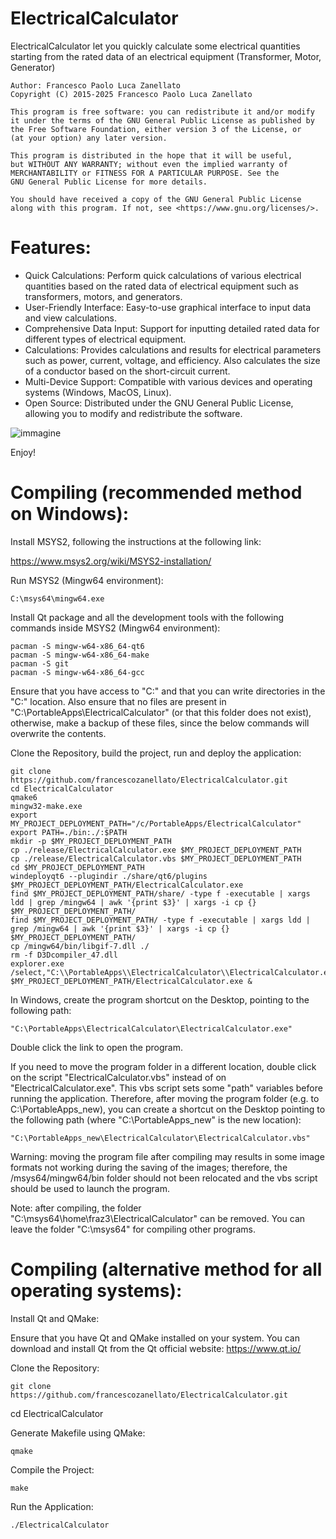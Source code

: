 # ElectricalCalculator
ElectricalCalculator let you quickly calculate some electrical quantities starting from the rated data of an electrical equipment (Transformer, Motor, Generator)

    Author: Francesco Paolo Luca Zanellato
    Copyright (C) 2015-2025 Francesco Paolo Luca Zanellato

    This program is free software: you can redistribute it and/or modify
    it under the terms of the GNU General Public License as published by
    the Free Software Foundation, either version 3 of the License, or
    (at your option) any later version.

    This program is distributed in the hope that it will be useful,
    but WITHOUT ANY WARRANTY; without even the implied warranty of
    MERCHANTABILITY or FITNESS FOR A PARTICULAR PURPOSE. See the
    GNU General Public License for more details.

    You should have received a copy of the GNU General Public License
    along with this program. If not, see <https://www.gnu.org/licenses/>.

# Features:

 * Quick Calculations: Perform quick calculations of various electrical quantities based on the rated data of electrical equipment such as transformers, motors, and generators.
 * User-Friendly Interface: Easy-to-use graphical interface to input data and view calculations.
 * Comprehensive Data Input: Support for inputting detailed rated data for different types of electrical equipment.
 * Calculations: Provides calculations and results for electrical parameters such as power, current, voltage, and efficiency. Also calculates the size of a conductor based on the short-circuit current.
 * Multi-Device Support: Compatible with various devices and operating systems (Windows, MacOS, Linux).
 * Open Source: Distributed under the GNU General Public License, allowing you to modify and redistribute the software.

![immagine](https://github.com/user-attachments/assets/28247cf9-9e29-42d8-b2f5-373b7c6e3a21)

Enjoy!

# Compiling (recommended method on Windows):

Install MSYS2, following the instructions at the following link:

https://www.msys2.org/wiki/MSYS2-installation/

Run MSYS2 (Mingw64 environment):

    C:\msys64\mingw64.exe

Install Qt package and all the development tools with the following commands inside MSYS2 (Mingw64 environment):

    pacman -S mingw-w64-x86_64-qt6
    pacman -S mingw-w64-x86_64-make
    pacman -S git
    pacman -S mingw-w64-x86_64-gcc

Ensure that you have access to "C:\" and that you can write directories in the "C:\" location.
Also ensure that no files are present in "C:\PortableApps\ElectricalCalculator\" (or that this folder does not exist), otherwise, make a backup of these files, since the below commands will overwrite the contents.

Clone the Repository, build the project, run and deploy the application:

    git clone https://github.com/francescozanellato/ElectricalCalculator.git
    cd ElectricalCalculator
    qmake6
    mingw32-make.exe
	export MY_PROJECT_DEPLOYMENT_PATH="/c/PortableApps/ElectricalCalculator"
	export PATH=./bin:./:$PATH
    mkdir -p $MY_PROJECT_DEPLOYMENT_PATH
    cp ./release/ElectricalCalculator.exe $MY_PROJECT_DEPLOYMENT_PATH
    cp ./release/ElectricalCalculator.vbs $MY_PROJECT_DEPLOYMENT_PATH
    cd $MY_PROJECT_DEPLOYMENT_PATH
    windeployqt6 --plugindir ./share/qt6/plugins $MY_PROJECT_DEPLOYMENT_PATH/ElectricalCalculator.exe
    find $MY_PROJECT_DEPLOYMENT_PATH/share/ -type f -executable | xargs ldd | grep /mingw64 | awk '{print $3}' | xargs -i cp {} $MY_PROJECT_DEPLOYMENT_PATH/
    find $MY_PROJECT_DEPLOYMENT_PATH/ -type f -executable | xargs ldd | grep /mingw64 | awk '{print $3}' | xargs -i cp {} $MY_PROJECT_DEPLOYMENT_PATH/
    cp /mingw64/bin/libgif-7.dll ./
    rm -f D3Dcompiler_47.dll
    explorer.exe /select,"C:\\PortableApps\\ElectricalCalculator\\ElectricalCalculator.exe"
    $MY_PROJECT_DEPLOYMENT_PATH/ElectricalCalculator.exe &

In Windows, create the program shortcut on the Desktop, pointing to the following path:

    "C:\PortableApps\ElectricalCalculator\ElectricalCalculator.exe"

Double click the link to open the program.

If you need to move the program folder in a different location, double click on the script "ElectricalCalculator.vbs" instead of on "ElectricalCalculator.exe". This vbs script sets some "path" variables before running the application. Therefore, after moving the program folder (e.g. to C:\PortableApps_new), you can create a shortcut on the Desktop pointing to the following path (where "C:\PortableApps_new" is the new location):

    "C:\PortableApps_new\ElectricalCalculator\ElectricalCalculator.vbs"

Warning: moving the program file after compiling may results in some image formats not working during the saving of the images; therefore, the /msys64/mingw64/bin folder should not been relocated and the vbs script should be used to launch the program.

Note: after compiling, the folder "C:\msys64\home\fraz3\ElectricalCalculator" can be removed. You can leave the folder "C:\msys64" for compiling other programs.



# Compiling (alternative method for all operating systems):

Install Qt and QMake:

Ensure that you have Qt and QMake installed on your system. You can download and install Qt from the Qt official website:
https://www.qt.io/

Clone the Repository:

    git clone https://github.com/francescozanellato/ElectricalCalculator.git

cd ElectricalCalculator

Generate Makefile using QMake:

    qmake

Compile the Project:

    make

Run the Application:

    ./ElectricalCalculator
